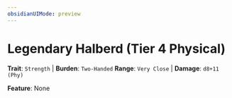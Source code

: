 ```yaml
---
obsidianUIMode: preview
---
```

# Legendary Halberd (Tier 4 Physical)

**Trait**: `Strength` | **Burden**: `Two-Handed`
**Range**: `Very Close` | **Damage**: `d8+11 (Phy)`

**Feature**: None
